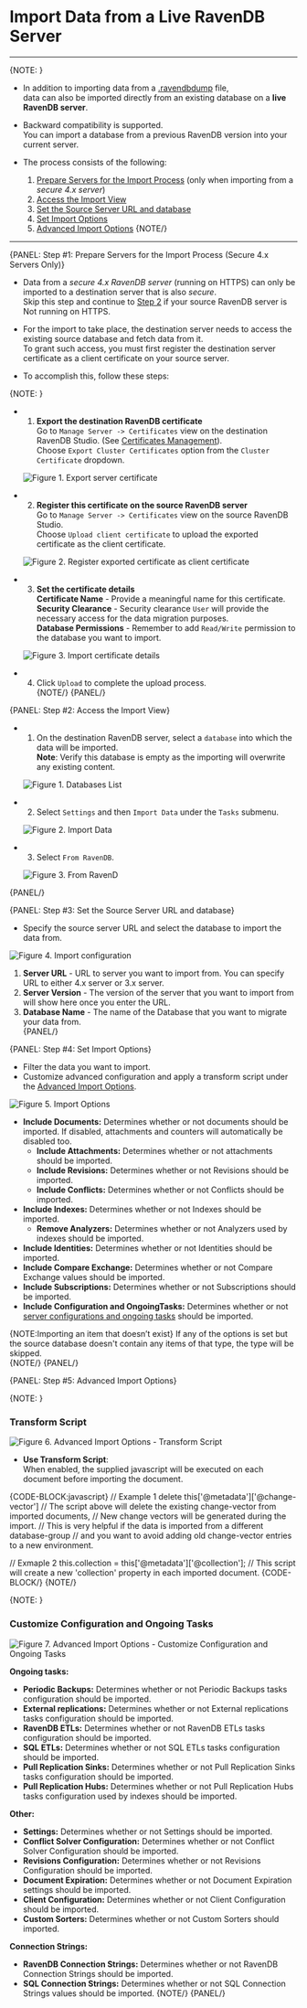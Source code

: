 ﻿# Import Data from a Live RavenDB Server
---

{NOTE: }

* In addition to importing data from a [.ravendbdump](../../../todo) file,  
  data can also be imported directly from an existing database on a **live RavenDB server**.  

* Backward compatibility is supported.  
  You can import a database from a previous RavenDB version into your current server.  

* The process consists of the following:  
  1. [Prepare Servers for the Import Process](../../../../studio/database/tasks/import-data/import-from-ravendb#step-#1:-prepare-servers-for-the-import-process-(secure-4.x-servers-only)) (only when importing from a _secure 4.x server_)  
  2. [Access the Import View](../../../../studio/database/tasks/import-data/import-from-ravendb#step-#2:-access-the-import-view)  
  3. [Set the Source Server URL and database](../../../../studio/database/tasks/import-data/import-from-ravendb#step-#3:-set-the-source-server-url-and-database)
  4. [Set Import Options](../../../../studio/database/tasks/import-data/import-from-ravendb#step-#4:-set-import-options)
  5. [Advanced Import Options](../../../../studio/database/tasks/import-data/import-from-ravendb#step-#5:-advanced-import-options)
{NOTE/}

---

{PANEL: Step #1: Prepare Servers for the Import Process (Secure 4.x Servers Only)}

* Data from a _secure 4.x RavenDB server_ (running on HTTPS) can only be imported to a destination server that is also _secure_.  
  Skip this step and continue to [Step 2](../../../../studio/database/tasks/import-data/import-from-ravendb#step-#2:-access-the-import-view) if your source RavenDB server is Not running on HTTPS.  

* For the import to take place, the destination server needs to access the existing source database and fetch data from it.  
  To grant such access, you must first register the destination server certificate as a client certificate on your source server.  

* To accomplish this, follow these steps:

{NOTE: }

* 1.  **Export the destination RavenDB certificate**  
  Go to `Manage Server -> Certificates` view on the destination RavenDB Studio. (See [Certificates Management](../../../../server/security/authentication/certificate-management)).  
  Choose `Export Cluster Certificates` option from the `Cluster Certificate` dropdown.  
   
  ![Figure 1. Export server certificate](images/import-from-raven-export-server-certificate.png "Export the destination server certificate")

* 2.  **Register this certificate on the source RavenDB server**  
   Go to `Manage Server -> Certificates` view on the source RavenDB Studio.  
   Choose `Upload client certificate` to upload the exported certificate as the client certificate.  
   
   ![Figure 2. Register exported certificate as client certificate](images/import-from-raven-upload-server-cert-as-client-cert.png "Register exported certificate as client certificate")

* 3.  **Set the certificate details**  
   **Certificate Name** - Provide a meaningful name for this certificate.  
   **Security Clearance** - Security clearance `User` will provide the necessary access for the data migration purposes.  
   **Database Permissions** - Remember to add `Read/Write` permission to the database you want to import.  
   
   ![Figure 3. Import certificate details](images/import-from-raven-upload-server-cert-as-client-cert-details.png "Set certificate details")

* 4.  Click `Upload` to complete the upload process.  
{NOTE/}
{PANEL/}

{PANEL: Step #2: Access the Import View}

* 1. On the destination RavenDB server, select a `database` into which the data will be imported.  
  **Note**: Verify this database is empty as the importing will overwrite any existing content.  
   
  ![Figure 1. Databases List](images/import-from-ravendb-db-list.png "Databases List View")

* 2. Select `Settings` and then `Import Data` under the `Tasks` submenu.  
   
  ![Figure 2. Import Data](images/import-from-ravendb-import-data.png "Go to Import Data View")

* 3. Select `From RavenDB`.  
   
  ![Figure 3. From RavenD](images/import-from-ravendb-from-ravendb.png "Select 'From RavenDB'")

{PANEL/}

{PANEL: Step #3: Set the Source Server URL and database}

* Specify the source server URL and select the database to import the data from.  

![Figure 4. Import configuration](images/import-from-ravendb-configuration.png "Import Configuration")

1. **Server URL** - URL to server you want to import from. You can specify URL to either 4.x server or 3.x server.  
2. **Server Version** - The version of the server that you want to import from will show here once you enter the URL.  
3. **Database Name** - The name of the Database that you want to migrate your data from.  
{PANEL/}

{PANEL: Step #4: Set Import Options}

* Filter the data you want to import.  
* Customize advanced configuration and apply a transform script under the [Advanced Import Options](../../../../studio/database/tasks/import-data/import-from-ravendb#step-#5:-advanced-import-options).

![Figure 5. Import Options](images/import-from-ravendb-options.png "Import Options")

- **Include Documents:** Determines whether or not documents should be imported. If disabled, attachments and counters will automatically be disabled too. 
    - **Include Attachments:** Determines whether or not attachments should be imported. 
    - **Include Revisions:** Determines whether or not Revisions should be imported.
    - **Include Conflicts:** Determines whether or not Conflicts should be imported.
- **Include Indexes:** Determines whether or not Indexes should be imported. 
    - **Remove Analyzers:** Determines whether or not Analyzers used by indexes should be imported. 
- **Include Identities:** Determines whether or not Identities should be imported.
- **Include Compare Exchange:** Determines whether or not Compare Exchange values should be imported.
- **Include Subscriptions:** Determines whether or not Subscriptions should be imported.
- **Include Configuration and OngoingTasks:** Determines whether or not [server configurations and ongoing tasks](#customize-configuration-and-ongoing-tasks) should be imported.

{NOTE:Importing an item that doesn’t exist}
If any of the options is set but the source database doesn't contain any items of that type, the type will be skipped.  
{NOTE/}
{PANEL/}

{PANEL: Step #5: Advanced Import Options}

{NOTE: }

### Transform Script

![Figure 6. Advanced Import Options - Transform Script](images/import-from-ravendb-advanced-transform-script.png "Advanced Import Options - Transform Script")

* **Use Transform Script**:  
  When enabled, the supplied javascript will be executed on each document before importing the document.  

{CODE-BLOCK:javascript}
// Example 1
delete this['@metadata']['@change-vector']
// The script above will delete the existing change-vector from imported documents,
// New change vectors will be generated during the import.
// This is very helpful if the data is imported from a different database-group
// and you want to avoid adding old change-vector entries to a new environment.

// Exmaple 2
this.collection = this['@metadata']['@collection'];
// This script will create a new 'collection' property in each imported document.
{CODE-BLOCK/}
{NOTE/}

{NOTE: }

### Customize Configuration and Ongoing Tasks

![Figure 7. Advanced Import Options - Customize Configuration and Ongoing Tasks](images/import-from-ravendb-advanced-configuration-ongoing-tasks.png "Advanced Import Options - Customize Configuration and Ongoing Tasks")

**Ongoing tasks:**

- **Periodic Backups:** Determines whether or not Periodic Backups tasks configuration should be imported. 
- **External replications:** Determines whether or not External replications tasks configuration should be imported. 
- **RavenDB ETLs:** Determines whether or not RavenDB ETLs tasks configuration should be imported.
- **SQL ETLs:** Determines whether or not SQL ETLs tasks configuration should be imported.
- **Pull Replication Sinks:** Determines whether or not Pull Replication Sinks tasks configuration should be imported. 
- **Pull Replication Hubs:** Determines whether or not Pull Replication Hubs tasks configuration used by indexes should be imported. 

**Other:**

- **Settings:** Determines whether or not Settings should be imported.
- **Conflict Solver Configuration:** Determines whether or not Conflict Solver Configuration should be imported.
- **Revisions Configuration:** Determines whether or not Revisions Configuration should be imported.
- **Document Expiration:** Determines whether or not Document Expiration settings should be imported.
- **Client Configuration:** Determines whether or not Client Configuration should be imported. 
- **Custom Sorters:** Determines whether or not Custom Sorters should imported. 

**Connection Strings:**

- **RavenDB Connection Strings:** Determines whether or not RavenDB Connection Strings should be imported.
- **SQL Connection Strings:** Determines whether or not SQL Connection Strings values should be imported.
{NOTE/}
{PANEL/}
